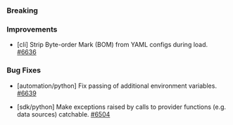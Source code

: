 ### Breaking


### Improvements

- [cli] Strip Byte-order Mark (BOM) from YAML configs during load.
  [#6636](https://github.com/pulumi/pulumi/pull/6636)

### Bug Fixes

- [automation/python] Fix passing of additional environment variables.
  [#6639](https://github.com/pulumi/pulumi/pull/6639)
  
- [sdk/python] Make exceptions raised by calls to provider functions (e.g. data sources) catchable.
  [#6504](https://github.com/pulumi/pulumi/pull/6504)
  